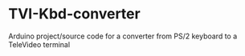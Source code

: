 # TVI-Kbd-converter
Arduino project/source code for a converter from PS/2 keyboard to a TeleVideo terminal
